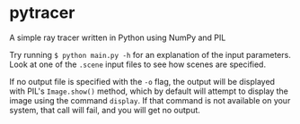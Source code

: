 # pytracer

A simple ray tracer written in Python using NumPy and PIL

Try running `$ python main.py -h` for an explanation of the input parameters. Look at one of the `.scene` input files to see how scenes are specified.

If no output file is specified with the `-o` flag, the output will be displayed with PIL's `Image.show()` method, which by default will attempt to display the image using the command `display`. If that command is not available on your system, that call will fail, and you will get no output.

